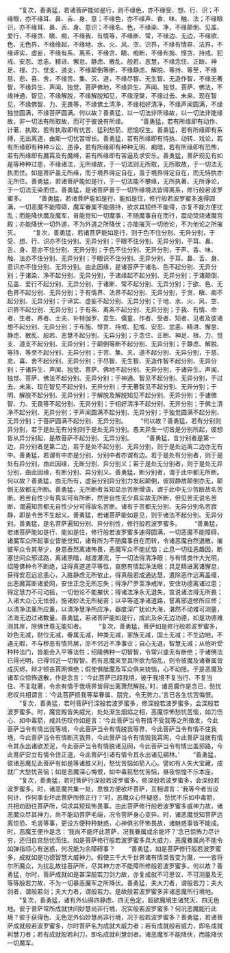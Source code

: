 <!-- { "loadSidebar": true } -->
　　“复次，善勇猛，若诸菩萨能如是行，则不缘色，亦不缘受、想、行、识；不缘眼，亦不缘耳、鼻、舌、身、意；不缘色，亦不缘声、香、味、触、法；不缘眼识，亦不缘耳、鼻、舌、身、意识；不缘名、色，不缘染、净，不缘颠倒、见盖、爱行，不缘贪、瞋、痴，不缘我、有情等，不缘断、常，不缘边、无边，不缘欲、色、无色界，不缘缘起，不缘地、水、火、风、空、识界，不缘有情界、法界，不缘谛实、虚妄，不缘有系、离系，不缘贪、瞋、痴断，不缘布施、悭贪、持戒、犯戒、安忍、忿恚、精进、懈怠、静虑、散乱、般若、恶慧，不缘念住、正断、神足、根、力、觉支、道支，不缘颠倒等断，不缘静虑、解脱、等持、等至，不缘慈、悲、喜、舍，不缘苦、集、灭、道，不缘尽智、无生智、无造作智，不缘无著智，不缘异生、声闻、独觉、菩萨佛地，不缘异生、声闻、独觉、菩萨、佛法，不缘神通、智见，不缘解脱，不缘解脱知见，不缘涅槃，不缘过去、未来、现在智见，不缘佛智、力、无畏等，不缘佛土清净，不缘相好清净，不缘声闻圆满，不缘独觉圆满，不缘菩萨圆满。何以故？善勇猛，以一切法非所缘故，以一切法非能缘故，非一切法有所取故，而可于彼说有所缘。
　　“善勇猛，若有所缘即有动作、计著、执取，若有执取即有忧苦、猛利愁箭、悲恼叹生。善勇猛，若有所缘即有系缚，无出离道，由斯一切忧苦增长。善勇猛，若有所缘即有恃执、动转、戏论，若有所缘即有种种斗讼、违诤，若有所缘即有种种无明、痴暗，若有所缘即有恐怖，若有所缘即有魔罥及有魔缚，若有所缘即有苦逼及求安乐。善勇猛，菩萨观见有如是等种种过患，不缘诸法，无所缘故，于一切法则无所取，无所取故，于一切法无执而住。如是菩萨虽无所缘，而于境界得定自在，虽于境界得定自在，而无恃执亦无所住。善勇猛，若诸菩萨能如是行，于一切法能不攀缘，无所执著、无所诤论，于一切法无染而住。善勇猛，是诸菩萨普于一切所缘境法皆得离系，修行般若波罗蜜多。
　　“善勇猛，若诸菩萨能如是行、能如是住，修行般若波罗蜜多速得圆满，一切恶魔不能障碍，魔军眷属不能摄持，欲求其短终不能得，亦复不能方便扰乱；而能降伏魔及魔军，普能觉知一切魔事，不随魔事自在而行，震动焚烧诸魔宫殿；亦能降伏一切外道，不为外道之所降伏；亦能摧灭一切他论，不为他论之所摧灭。
　　“复次，善勇猛，若诸菩萨能如是行，则于色不住分别、无异分别，于受、想、行、识亦不住分别、无异分别；于眼不住分别、无异分别，于耳、鼻、舌、身、意亦不住分别、无异分别；于色不住分别、无异分别，于声、香、味、触、法亦不住分别、无异分别；于眼识不住分别、无异分别，于耳、鼻、舌、身、意识亦不住分别、无异分别。由此因缘，是诸菩萨于诸名、色不起分别、无异分别；于诸染、净不起分别、无异分别，于诸缘起不起分别、无异分别；于诸颠倒、见盖、爱行不起分别、无异分别，于诸断、常不起分别、无异分别；于欲、色、无色界不起分别、无异分别；于有情界、法界不起分别、无异分别，于贪、瞋、痴不起分别、无异分别；于谛实、虚妄不起分别、无异分别；于地、水、火、风、空、识界不起分别、无异分别；于有系、离系不起分别、无异分别；于我、有情、命者、生者、养者、士夫、补特伽罗、意生、儒童、作者、受者、知者、见者及彼诸想不起分别、无异分别；于布施、悭贪、持戒、犯戒、安忍、忿恚、精进、懈怠、静虑、散乱、般若、恶慧不起分别、无异分别；于念住、正断、神足、根、力、觉支、道支不起分别、无异分别；于颠倒等断不起分别、无异分别；于静虑、解脱、等持、等至不起分别、无异分别；于苦、集、灭、道不起分别、无异分别，于慈、悲、喜、舍不起分别、无异分别；于尽智、无生智、无造作智不起分别、无异分别；于诸异生、声闻、独觉、菩萨、佛地不起分别、无异分别，于诸异生、声闻、独觉、菩萨、佛法不起分别、无异分别；于神通、智见不起分别、无异分别，于过去、未来、现在智见不起分别、无异分别；于无著智见不起分别、无异分别；于明、解脱不起分别、无异分别；于解脱及解脱知见不起分别、无异分别；于诸佛智、力、无畏等不起分别、无异分别；于相好清净不起分别、无异分别；于佛土清净不起分别、无异分别；于声闻圆满不起分别、无异分别；于独觉圆满不起分别、无异分别；于菩萨圆满不起分别、无异分别。
　　“何以故？善勇猛，若有分别则异分别，若于是处无有分别则于是处无异分别。愚夫异生一切皆是分别所起，彼想皆从异分别起，是故菩萨不起分别、无异分别。
　　“善勇猛，言分别者是第一边，异分别者是第二边，若于是处不起分别、无异分别，则于是处远离二边亦无有中。善勇猛，若谓有中亦是分别，分别中者亦谓有边。若于是处有分别者，则于是处有异分别，由此因缘，无断分别、异分别义；若于是处无分别者，则于是处无异分别，由此因缘，有断分别、异分别义。善勇猛，断分别者，谓于此中都无所断。何以故？善勇猛，由无所有，虚妄分别异分别力发起颠倒，彼寂静故颠倒亦无，颠倒无故都无所断。善勇猛，无所断者当知显示苦断增语，谓于此中无少苦断故名苦断。若苦自性少有真实可有所断，然苦自性无少真实故无所断，但见苦无说名苦断，谓遍知苦都无自性少分可得故名苦断。诸有于苦都无分别、无异分别名苦寂静，即是令苦不生起义。善勇猛，若诸菩萨能如是见，则于诸法不起分别、无异分别。善勇猛，是名菩萨遍知分别、异分别性，修行般若波罗蜜多。
　　“善勇猛，若诸菩萨能如是行、能如是住，修行般若波罗蜜多速得圆满，一切恶魔不能障碍，诸魔军众所起事业皆能觉知，诸有所为不随魔事自在而转，令诸恶魔自然退散，摧彼军众令其渐少，身意泰然离诸怖畏，恶魔军众不能扰恼；止息一切往恶趣因，断塞世间众邪迳路，离诸黑暗，越渡瀑流，于一切法得清净眼；与有情类作大光明，绍隆佛种令不断绝，证得真道道平等性，哀愍有情起净法眼；具足精进离诸懈怠，获得安忍远忿恚心，入胜静虑无所依止，得真般若成通达慧，遣除恶作远离盖缠，出恶魔罥断诸爱网，安住正念无所忘失；得净尸罗至净戒岸，安住功德离诸过患；得定慧力不可动摇，一切他论不能摧伏；得诸法净永无退失，宣说诸法得无所畏；入诸大众心无怯弱，施诸妙法无所秘吝；以平等道净诸道路，誓离邪道修所应修；以清净法薰所应薰，以清净慧净所应净，器度深广犹如大海，湛然不动难可测量，法海无边过诸数量。善勇猛，若诸菩萨能如是行，成此及余无边功德，如是功德难测其岸，除佛世尊无能知者。
　　“复次，善勇猛，菩萨如是修行般若波罗蜜多，妙色无减，财位无减，眷属无减，种类无减，家族无减，国土无减；不生边地，不遇无暇，不与秽恶有情共居，亦不邻近不净事业；自心无退，智慧无减；从他听受种种法门，皆能会入平等法性；绍隆佛种一切智智，令常兴盛无有断绝；于诸佛法已得光明，已得邻近一切智智。若有恶魔来至其所欲为恼乱，则令彼魔及诸眷属皆成灰烬，辩才顿丧罥网俱绝；假使俱胝魔及军众俱来娆恼，心不动摇。于是恶魔及诸军众惊怖退散，作是念言：‘今此菩萨已超我境，彼于我境不复当行、不复当住、不复耽著，令余有情于我境界皆得出离萧然解脱。’时，诸恶魔作是念已，愁忧悲叹共相谓言：‘今此菩萨损我等辈眷属、朋党，令无势力。’言已各生忧苦悔恨。
　　“复次，善勇猛，若时菩萨行深般若波罗蜜多，修深般若波罗蜜多，会深般若波罗蜜多。时，魔宫殿皆失威光，处处渐生烟焰之相，恶魔惊怖愁忧苦恼，如刀伤心、如中毒箭，咸共伤叹作如是言：‘今此菩萨当令有情不受我等之所徵发，今此菩萨当令有情出我等境，今此菩萨当令有情脱我等界，今此菩萨当令有情不住我境，今此菩萨当令有情断灭我界，今此菩萨当令有情毁我罥网，今此菩萨当拨有情令其永出诸欲淤泥，今此菩萨当令有情脱诸见网，今此菩萨当令有情出盖邪路，今此菩萨安立有情令住正道，今此菩萨引诸有情令其永出诸见稠林。’
　　“善勇猛，彼诸恶魔见此菩萨有如是等诸胜义利，愁忧苦恼如箭入心。譬如有人失大宝藏，成就广大愁忧苦恼；如是恶魔深心悔恨，如中毒箭愁忧苦恼，昼夜惊惶不乐本座。
　　“复次，善勇猛，若时菩萨行深般若波罗蜜多，修深般若波罗蜜多，会深般若波罗蜜多。时，诸恶魔共集一处，思惟方便欲坏菩萨，互相谓言：‘我等今者当设何计、作何事业坏此菩萨所修正行？’时，恶魔众心怀疑惑，愁忧不乐如中毒箭，共相劝励往菩萨所，伺求其短现怖畏事。由此菩萨修行般若波罗蜜多威神力故，诸恶魔众尽其神力，尚不能动菩萨毛端，况令菩萨身心变异。时，诸恶魔觉知菩萨远离惊恐、毛竖等事，更设方便种种魅惑，心神俱劣怀怖畏故，诸魅惑事皆不能成。时，恶魔王便作是念：‘我尚不能坏此菩萨，况我眷属或余能坏？’念已惊怖力尽计穷，还归自宫愁忧而住。如是菩萨修行般若波罗蜜多具大威力，恶魔眷属尚不能令如弹指顷心有迷惑，何况能为余障碍事？
　　“善勇猛，如是菩萨修行般若波罗蜜多，成就如是功德智慧大威神力。假使三千大千世界诸有情类皆变为魔，一一皆将尔所魔众，为扰乱故往菩萨所，尽其神力亦不能障所修般若波罗蜜多。何以故？善勇猛，尔时，菩萨成就如是甚深般若刀剑力故，亦复成就不可思议、不可测量及无等等般若力故，不为一切暴恶魔军之所降伏。善勇猛，夫大刀者，谓般若刀；夫大剑者，谓般若剑；夫大力者，谓般若力。是故般若波罗蜜多非诸恶魔所行境地。
　　“复次，善勇猛，诸有外仙得四静虑、四无色定，超欲魔境生诸梵天、四无色地。彼于菩萨常所成就世间妙慧尚非行境，况实般若波罗蜜多？何况恶魔能行此境？彼于获得色、无色定外仙妙慧尚非行境，况于般若波罗蜜多？善勇猛，若诸菩萨成就般若波罗蜜多，尔时菩萨名为成就大威力者；若有成就般若威力，即名成就利慧刀者；若有成就般若利刀，即名成就利慧剑者。诸恶魔军不能降伏，而能降伏一切魔军。
